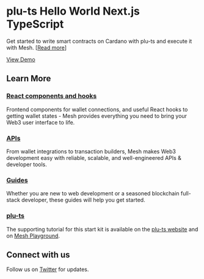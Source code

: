 # plu-ts Hello World Next.js TypeScript

Get started to write smart contracts on Cardano with plu-ts and execute it with Mesh. [[Read more](https://meshjs.dev/guides/pluts)]

[View Demo](https://pluts-template.meshjs.dev/)

## Learn More

### [React components and hooks](https://meshjs.dev/react)

Frontend components for wallet connections, and useful React hooks to getting wallet states - Mesh provides everything you need to bring your Web3 user interface to life.

### [APIs](https://meshjs.dev/apis)

From wallet integrations to transaction builders, Mesh makes Web3 development easy with reliable, scalable, and well-engineered APIs & developer tools.

### [Guides](https://meshjs.dev/guides)

Whether you are new to web development or a seasoned blockchain full-stack developer, these guides will help you get started.

### [plu-ts](https://pluts.harmoniclabs.tech/)

The supporting tutorial for this start kit is available on the [plu-ts website](https://pluts.harmoniclabs.tech/docs/examples/Hello%20World) and on [Mesh Playground](https://meshjs.dev/guides/pluts).

## Connect with us

Follow us on [Twitter](https://twitter.com/meshsdk) for updates.
